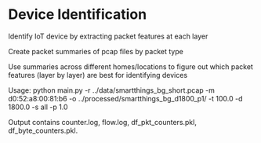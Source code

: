 # Device Identification

Identify IoT device by extracting packet features at each layer

Create packet summaries of pcap files by packet type

Use summaries across different homes/locations to figure out which packet features (layer by layer) are best for identifying devices

Usage: python main.py -r ../data/smartthings_bg_short.pcap -m d0:52:a8:00:81:b6 -o ../processed/smartthings_bg_d1800_p1/ -t 100.0 -d 1800.0 -s all -p 1.0

Output contains counter.log, flow.log, df_pkt_counters.pkl, df_byte_counters.pkl.
